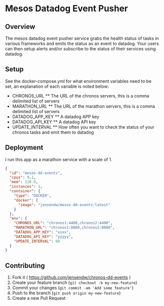 # Mesos Datadog Event Pusher

## Overview
The mesos datadog event pusher service grabs the health status of tasks in various frameworks and emits the status as an event to datadog.  Your users can then setup alerts and/or subscribe to the status of their services using datadog.

## Setup

See the docker-compose.yml for what environment variables need to be set, an explanation of each variable is noted below:

* CHRONOS_URL
** The URL of the chronos servers, this is a comma delimited list of servers
* MARATHON_URL
** The URL of the marathon servers, this is a comma delimited list of servers
* DATADOG_APP_KEY
** A datadog APP key
* DATADOG_API_KEY
** A datadog API key
* UPDATE_INTERVAL
** How often you want to check the status of your chronos tasks and emit them to datadog

## Deployment

I run this app as a marathon service with a scale of 1.

```json
{
  "id": "mesos-dd-events",
  "cpus": 0.1,
  "mem": 128.0,
  "instances": 1,
  "container": {
    "type": "DOCKER",
    "docker": {
      "image": "jensendw/mesos-dd-events:latest"
    }
  },
  "env": {
    "CHRONOS_URL": "chronos1:4400,chronos2:4400",
    "MARATHON_URL": "chronos1:8080,chronos2:8080",
    "DATADOG_APP_KEY": "xxxx",
    "DATADOG_API_KEY": "yyyyy",
    "UPDATE_INTERVAL": 60
  }
}
```


## Contributing

1. Fork it ( https://github.com/jensendw/chronos-dd-events )
2. Create your feature branch (`git checkout -b my-new-feature`)
3. Commit your changes (`git commit -am 'Add some feature'`)
4. Push to the branch (`git push origin my-new-feature`)
5. Create a new Pull Request
